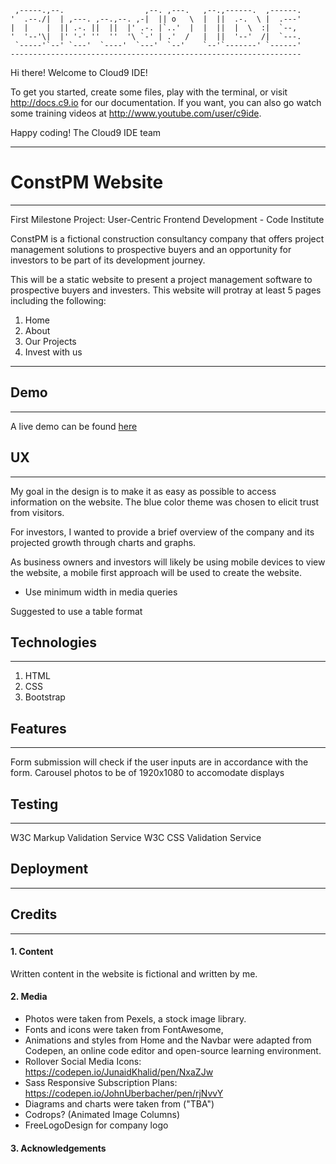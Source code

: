 
     ,-----.,--.                  ,--. ,---.   ,--.,------.  ,------.
    '  .--./|  | ,---. ,--.,--. ,-|  || o   \  |  ||  .-.  \ |  .---'
    |  |    |  || .-. ||  ||  |' .-. |`..'  |  |  ||  |  \  :|  `--, 
    '  '--'\|  |' '-' ''  ''  '\ `-' | .'  /   |  ||  '--'  /|  `---.
     `-----'`--' `---'  `----'  `---'  `--'    `--'`-------' `------'
    ----------------------------------------------------------------- 


Hi there! Welcome to Cloud9 IDE!

To get you started, create some files, play with the terminal,
or visit http://docs.c9.io for our documentation.
If you want, you can also go watch some training videos at
http://www.youtube.com/user/c9ide.

Happy coding!
The Cloud9 IDE team

---

# ConstPM Website

----
First Milestone Project: User-Centric Frontend Development - Code Institute

ConstPM is a fictional construction consultancy company that offers project management solutions to prospective buyers and an opportunity for investors to be part of its development journey.

This will be a static website to present a project management software to prospective buyers and investers. This website will protray at least 5 pages including the following:

1. Home
2. About
3. Our Projects
4. Invest with us

---

## Demo

---

A live demo can be found [here](https://www.google.com)

## UX
---
My goal in the design is to make it as easy as possible to access information on the website.
The blue color theme was chosen to elicit trust from visitors.

For investors, I wanted to provide a brief overview of the company and its projected growth through charts and graphs.

As business owners and investors will likely be using mobile devices to view the website, a mobile first approach will be used to create the website.
* Use minimum width in media queries

Suggested to use a table format

## Technologies
---
1. HTML
2. CSS
3. Bootstrap

## Features
---
Form submission will check if the user inputs are in accordance with the form. 
Carousel photos to be of 1920x1080 to accomodate displays

## Testing
---
W3C Markup Validation Service
W3C CSS Validation Service


## Deployment
---

## Credits
---

#### 1. Content
Written content in the website is fictional and written by me.

#### 2. Media
* Photos were taken from Pexels, a stock image library.
* Fonts and icons were taken from FontAwesome,
* Animations and styles from Home and the Navbar were adapted from Codepen, an online code editor and open-source learning environment.
* Rollover Social Media Icons: https://codepen.io/JunaidKhalid/pen/NxaZJw
* Sass Responsive Subscription Plans: https://codepen.io/JohnUberbacher/pen/rjNvvY  
* Diagrams and charts were taken from ("TBA")
* Codrops? (Animated Image Columns)
* FreeLogoDesign for company logo

#### 3. Acknowledgements

